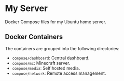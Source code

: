 # My Server

Docker Compose files for my Ubuntu home server.

## Docker Containers

The containers are grouped into the following directories:
- `compose/dashboard`: Central dashboard.
- `compose/mc`: Minecraft server.
- `compose/media`: Self hosted media.
- `compose/network`: Remote access management.